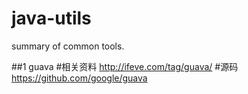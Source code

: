 # java-utils
summary of common tools.

##1 guava
    #相关资料 http://ifeve.com/tag/guava/
    #源码 https://github.com/google/guava
